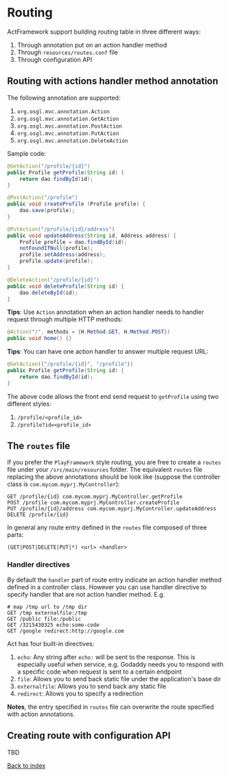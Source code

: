 # Routing

ActFramework support building routing table in three different ways:

1. Through annotation put on an action handler method
1. Through `resources/routes.conf` file
1. Through configuration API

## Routing with actions handler method annotation

The following annotation are supported:

1. `org.osgl.mvc.annotation.Action`
1. `org.osgl.mvc.annotation.GetAction`
1. `org.osgl.mvc.annotation.PostAction`
1. `org.osgl.mvc.annotation.PutAction`
1. `org.osgl.mvc.annotation.DeleteAction`

Sample code:

```java
@GetAction("/profile/{id}")
public Profile getProfile(String id) {
    return dao.findById(id);
}

@PostAction("/profile")
public void createProfile (Profile profile) {
    dao.save(profile);
}

@PutAction("/profile/{id}/address")
public void updateAddress(String id, Address address) {
    Profile profile = dao.findById(id);
    notFoundIfNull(profile);
    profile.setAddress(address);
    profile.update(profile);
}

@DeleteAction("/profile/{id}")
public void deleteProfile(String id) {
    dao.deleteById(id);
}
```

**Tips**: Use `Action` annotation when an action handler needs to handler request through multiple HTTP methods:

```java
@Action("/", methods = {H.Method.GET, H.Method.POST})
public void home() {}
```

**Tips**: You can have one action handler to answer multiple request URL:

```java
@GetAction({"/profile/{id}", "/profile"})
public Profile getProfile(String id) {
    return dao.findById(id);
}
```

The above code allows the front end send request to `getProfile` using two different styles:

1. `/profile/<profile_id>`
2. `/profile?id=<profile_id>`

## The `routes` file

If you prefer the `PlayFramework` style routing, you are free to create a `routes` file under your `/src/main/resources` folder. The equivalent `routes` file replacing the above annotations should be look like (suppose the controller class is `com.mycom.myprj.MyController`):

```
GET /profile/{id} com.mycom.myprj.MyController.getProfile
POST /profile com.mycom.myprj.MyController.createProfile
PUT /profile/{id}/address com.mycom.myprj.MyController.updateAddress
DELETE /profile/{id}
```

In general any route entry defined in the `routes` file composed of three parts:

```
(GET|POST|DELETE|PUT|*) <url> <handler>
```

### Handler directives

By default the `handler` part of route entry indicate an action handler method defined in a controller class. However you can use handler directive to specify handler that are not action handler method. E.g.

```
# map /tmp url to /tmp dir
GET /tmp externalfile:/tmp
GET /public file:/public
GET /3215430325 echo:some-code
GET /google redirect:http://google.com
```

Act has four built-in directives:

1. `echo`: Any string after `echo:` will be sent to the response. This is especially useful when service, e.g. Godaddy needs you to respond with a specific code when request is sent to a certain endpoint
1. `file`: Allows you to send back static file under the application's base dir
1. `externalfile`: Allows you to send back any static file
1. `redirect`: Allows you to specify a redirection

**Notes**, the entry specified in `routes` file can overwrite the route specified with action annotations.

## Creating route with configuration API

TBD

[Back to index](index.md)